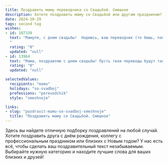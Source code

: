 ```yaml
---
title: Поздравить маму переводчика со Свадьбой. Смешное
description: Хотите поздравить маму со Свадьбой или другим праздником? Наш ИИ создаст незабываемое поздравление, а вы обязательно выделитесь среди других.  
date: 2024-10-29
tags: second tag
wishes:
- id: 107339
  text: "Мамуля, с днем свадьбы!  Надеюсь, ваш переводчик (то бишь, папа) справился с переводом клятв и обетов без казусов, а то бы пришлось срочно вызывать синхронного переводчика с опытом работы на международных форумах по урегулированию семейных конфликтов!  Желаю вам море счастья, океан любви и чтобы семейный бюджет всегда оставался в плюсе, даже после покупки очередного словаря редких диалектов!
  "
  rating: "0"
  updated: "null"
- id: 13964
  text: "Мама, поздравляю с днем свадьбы! Пусть твои переводы будут такими же гармоничными и долговечными, как и твои отношения. Пусть каждый новый язык, который ты осваиваешь, приносит тебе столько же радости, сколько и каждый новый год, проведенный вместе с папой. И помни, что даже если перевод будет не идеален, ты всегда сможешь перевести его снова и снова, как и любовь в вашем браке! С днем свадьбы!"
  rating: "0"
  updated: "null"

selectedValues:
  recipients: "mamu"
  holidays: "so-svadboj"
  professions: "perevodchik"
  style: "smeshnoje"

links:
- slug: "pozdravit-mamu-so-svadboj-smeshnoje"
  title: "Поздравить маму со Свадьбой. Смешное"
---
```


Здесь вы найдете отличную подборку поздравлений на любой случай.
Хотите поздравить друга с днём рождения, коллегу с профессиональным праздником или близких с Новым годом? У нас есть всё, чтобы сделать ваш поздравительный текст незабываемым. Выбирайте нужную категорию и находите лучшие слова для ваших близких и друзей!
